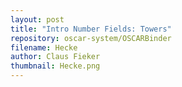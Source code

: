 ```yaml
---
layout: post
title: "Intro Number Fields: Towers"
repository: oscar-system/OSCARBinder
filename: Hecke
author: Claus Fieker
thumbnail: Hecke.png
---
```



